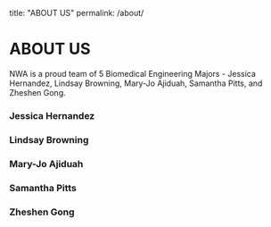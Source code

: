 
title: "ABOUT US"
permalink: /about/

# ABOUT US
NWA is a proud team of 5 Biomedical Engineering Majors - Jessica Hernandez, Lindsay Browning, Mary-Jo Ajiduah, Samantha Pitts, and Zheshen Gong.

### Jessica Hernandez

### Lindsay Browning

### Mary-Jo Ajiduah

### Samantha Pitts

### Zheshen Gong



